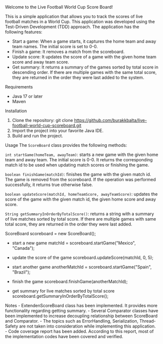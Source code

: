 Welcome to the Live Football World Cup Score Board!

This is a simple application that allows you to track the scores of live football matches in a World Cup.
This application was developed using the Test-Driven Development (TDD) approach. 
The application has the following features:

  - Start a game: When a game starts, it captures the home team and away team names. The initial score is set to 0-0.
  - Finish a game: It removes a match from the scoreboard.
  - Update score: It updates the score of a game with the given home team score and away team score.
  - Get summary: It returns a summary of the games sorted by total score in descending order. 
    If there are multiple games with the same total score, they are returned in the order they were last added to the system.
    
Requirements
  - Java 17 or later
  - Maven

Installation
  1. Clone the repository:
    git clone https://github.com/burakkbalta/live-football-world-cup-scoreboard.git
  2. Import the project into your favorite Java IDE.
  3. Build and run the project.

Usage
  The `ScoreBoard` class provides the following methods:

  `int startGame(homeTeam, awayTeam)`: starts a new game with the given home team and away team. The initial score is 0-0.
    It returns the corresponding match id to be used when updating match scores or finishing the game.

  `boolean finishGame(matchId)`: finishes the game with the given match id. The game is removed from the scoreboard.
    If the operation was performed successfully, it returns true otherwise false.

  `boolean updateScore(matchId, homeTeamScore, awayTeamScore)`: updates the score of the game with the given match id, the given home score and away score.

  `String getSummaryInOrderByTotalScore()`: returns a string with a summary of live matches sorted by total score.
    If there are multiple games with same total score, they are returned in the order they were last added.

  ScoreBoard scoreboard = new ScoreBoard();

  - start a new game 
  matchId = scoreboard.startGame("Mexico", "Canada");

  - update the score of the game 
  scoreboard.updateScore(matchId, 0, 5);

  - start another game 
  anotherMatchId = scoreboard.startGame("Spain", "Brazil");

  - finish the game 
  scoreboard.finishGame(anotherMatchId);

  - get summary for live matches sorted by total score 
  scoreboard.getSummaryInOrderByTotalScore();

  Notes
    - ExtendenScoreBoard class has been implemented. It provides more functionality regarding getting summary. 
    - Several Comparator classes have been implemented to increase decoupling relationship between ScoreBoard and Comparator. 
    - The topics such as ErrorHandling, Serialization, Thread-Safety are not taken into consideration while implementing this application. 
    - Code coverage report has been added. According to this report, most of the implementation codes have been covered and verified. 


   